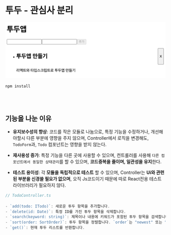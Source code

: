 # 투두 - 관심사 분리

![투두 프로젝트 미리보기](public/preview.png)

```
npm install
```

<br />
<br />

## 기능을 나눈 이유

- **유지보수성의 향상**: 코드를 작은 모듈로 나눔으로, 특정 기능을 수정하거나, 개선해야할시 다른 부분에 영향을 주지 않으며, Controller에서 로직을 변경해도, `TodoForm`과, `Todo` 컴포넌트는 영향을 받지 않는다.
  <br />

- **재사용성 증가**: 특정 기능을 다른 곳에 사용할 수 있으며, 컨트롤러를 사용해 `다른 컴포넌트에서 동일한 상태관리`를 할 수 있으며, **코드중복을 줄이며, 일관성을 유지**한다.
  <br />

- **테스트 용이성**: 각 **모듈을 독립적으로 테스트** 할 수 있으며, Controller는 **Ui와 관련된 부분을 신경쓸 필요가 없으며**, 오직 Js코드이기 때문에 따로 React전용 테스트 라이브러리가 필요하지 않다.

```typescript
// TodoController.ts

- `add(todo: ITodo)`: 새로운 투두 항목을 추가합니다.
- `delete(id: Date)`: 특정 ID를 가진 투두 항목을 삭제합니다.
- `search(keyword: string)`: 제목이나 내용에 키워드가 포함된 투두 항목을 검색합니다.
- `sort(order: SortOrder)`: 투두 항목을 정렬합니다. `order`는 "newest" 또는 "oldest"일 수 있습니다.
- `get()`: 현재 투두 리스트를 반환합니다.
```
